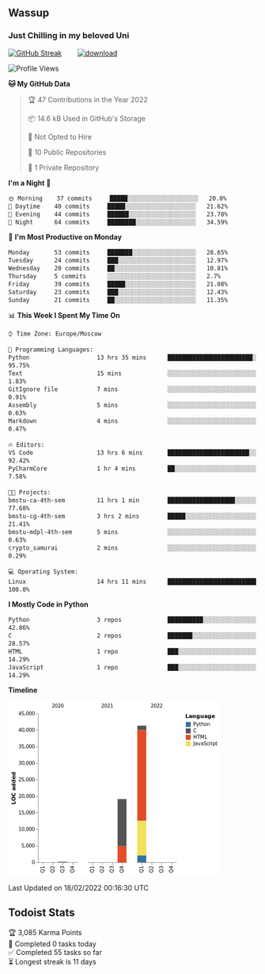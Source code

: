 ## Wassup 
### Just Chilling in my beloved Uni 

<!--
-->

[![GitHub Streak](http://github-readme-streak-stats.herokuapp.com?user=archeoss&theme=shades-of-purple&hide_border=true&date_format=j%20M%5B%20Y%5D)](https://git.io/streak-stats)&nbsp;&nbsp;&nbsp;&nbsp;&nbsp;&nbsp;&nbsp;&nbsp;[![download](https://user-images.githubusercontent.com/68448737/147796309-d8b65b1d-4dde-40d9-b03a-2b42aaa6cd43.jpeg)
](https://bmstu.ru/)

<!--START_SECTION:waka-->
![Profile Views](http://img.shields.io/badge/Profile%20Views-1-blue)

**🐱 My GitHub Data** 

> 🏆 47 Contributions in the Year 2022
 > 
> 📦 14.6 kB Used in GitHub's Storage 
 > 
> 🚫 Not Opted to Hire
 > 
> 📜 10 Public Repositories 
 > 
> 🔑 1 Private Repository 
 > 
**I'm a Night 🦉** 

```text
🌞 Morning    37 commits     █████░░░░░░░░░░░░░░░░░░░░   20.0% 
🌆 Daytime    40 commits     █████░░░░░░░░░░░░░░░░░░░░   21.62% 
🌃 Evening    44 commits     ██████░░░░░░░░░░░░░░░░░░░   23.78% 
🌙 Night      64 commits     ████████░░░░░░░░░░░░░░░░░   34.59%

```
📅 **I'm Most Productive on Monday** 

```text
Monday       53 commits     ███████░░░░░░░░░░░░░░░░░░   28.65% 
Tuesday      24 commits     ███░░░░░░░░░░░░░░░░░░░░░░   12.97% 
Wednesday    20 commits     ██░░░░░░░░░░░░░░░░░░░░░░░   10.81% 
Thursday     5 commits      ░░░░░░░░░░░░░░░░░░░░░░░░░   2.7% 
Friday       39 commits     █████░░░░░░░░░░░░░░░░░░░░   21.08% 
Saturday     23 commits     ███░░░░░░░░░░░░░░░░░░░░░░   12.43% 
Sunday       21 commits     ██░░░░░░░░░░░░░░░░░░░░░░░   11.35%

```


📊 **This Week I Spent My Time On** 

```text
⌚︎ Time Zone: Europe/Moscow

💬 Programming Languages: 
Python                   13 hrs 35 mins      ████████████████████████░   95.75% 
Text                     15 mins             ░░░░░░░░░░░░░░░░░░░░░░░░░   1.83% 
GitIgnore file           7 mins              ░░░░░░░░░░░░░░░░░░░░░░░░░   0.91% 
Assembly                 5 mins              ░░░░░░░░░░░░░░░░░░░░░░░░░   0.63% 
Markdown                 4 mins              ░░░░░░░░░░░░░░░░░░░░░░░░░   0.47%

🔥 Editors: 
VS Code                  13 hrs 6 mins       ███████████████████████░░   92.42% 
PyCharmCore              1 hr 4 mins         ██░░░░░░░░░░░░░░░░░░░░░░░   7.58%

🐱‍💻 Projects: 
bmstu-ca-4th-sem         11 hrs 1 min        ███████████████████░░░░░░   77.68% 
bmstu-cg-4th-sem         3 hrs 2 mins        █████░░░░░░░░░░░░░░░░░░░░   21.41% 
bmstu-mdpl-4th-sem       5 mins              ░░░░░░░░░░░░░░░░░░░░░░░░░   0.63% 
crypto_samurai           2 mins              ░░░░░░░░░░░░░░░░░░░░░░░░░   0.29%

💻 Operating System: 
Linux                    14 hrs 11 mins      █████████████████████████   100.0%

```

**I Mostly Code in Python** 

```text
Python                   3 repos             ██████████░░░░░░░░░░░░░░░   42.86% 
C                        2 repos             ███████░░░░░░░░░░░░░░░░░░   28.57% 
HTML                     1 repo              ███░░░░░░░░░░░░░░░░░░░░░░   14.29% 
JavaScript               1 repo              ███░░░░░░░░░░░░░░░░░░░░░░   14.29%

```


**Timeline**

![Chart not found](https://raw.githubusercontent.com/archeoss/archeoss/master/charts/bar_graph.png) 


 Last Updated on 18/02/2022 00:16:30 UTC
<!--END_SECTION:waka-->

## Todoist Stats

<!-- TODO-IST:START -->
🏆  3,085 Karma Points           
🌸  Completed 0 tasks today           
✅  Completed 55 tasks so far           
⏳  Longest streak is 11 days
<!-- TODO-IST:END -->
